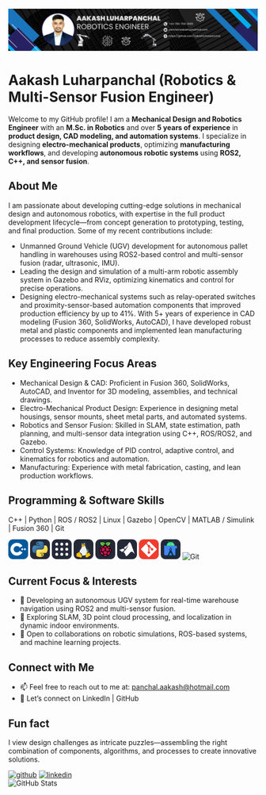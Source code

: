 ![LinkedIn_Banner](https://github.com/Aakashluharpanchal/Aakashluharpanchal/blob/a5cbb2fe756a4a4b596f0a8eb04144fd4b0b925e/Aakash%20Luharpanchal.png)
 
# **Aakash Luharpanchal (Robotics & Multi-Sensor Fusion Engineer)**

Welcome to my GitHub profile! I am a **Mechanical Design and Robotics Engineer** with an **M.Sc. in Robotics** and over **5 years of experience** in **product design, CAD modeling, and automation systems**. I specialize in designing **electro-mechanical products**, optimizing **manufacturing workflows**, and developing **autonomous robotic systems** using **ROS2, C++, and sensor fusion**.

 ## **About Me**
I am passionate about developing cutting-edge solutions in mechanical design and autonomous robotics, with expertise in the full product development lifecycle—from concept generation to prototyping, testing, and final production. Some of my recent contributions include:

* Unmanned Ground Vehicle (UGV) development for autonomous pallet handling in warehouses using ROS2-based control and multi-sensor fusion (radar, ultrasonic, IMU).
* Leading the design and simulation of a multi-arm robotic assembly system in Gazebo and RViz, optimizing kinematics and control for precise operations.
* Designing electro-mechanical systems such as relay-operated switches and proximity-sensor-based automation components that improved production efficiency by up to 41%.
With 5+ years of experience in CAD modeling (Fusion 360, SolidWorks, AutoCAD), I have developed robust metal and plastic components and implemented lean manufacturing processes to reduce assembly complexity.

## Key Engineering Focus Areas

* Mechanical Design & CAD: Proficient in Fusion 360, SolidWorks, AutoCAD, and Inventor for 3D modeling, assemblies, and technical drawings.
* Electro-Mechanical Product Design: Experience in designing metal housings, sensor mounts, sheet metal parts, and automated systems.
* Robotics and Sensor Fusion: Skilled in SLAM, state estimation, path planning, and multi-sensor data integration using C++, ROS/ROS2, and Gazebo.
* Control Systems: Knowledge of PID control, adaptive control, and kinematics for robotics and automation.
* Manufacturing: Experience with metal fabrication, casting, and lean production workflows.
  
## Programming & Software Skills
C++ | Python | ROS / ROS2 | Linux | Gazebo | OpenCV | MATLAB / Simulink | Fusion 360 | Git
<div>
    <img src="https://github.com/tandpfun/skill-icons/blob/main/icons/CPP.svg" alt="cpp" width="40" height="40"/>
    <img src="https://github.com/tandpfun/skill-icons/blob/main/icons/Python-Dark.svg" alt="python" width="40" height="40"/>
    <img src="https://github.com/tandpfun/skill-icons/blob/main/icons/ROS-Dark.svg" alt="ros" width="40" height="40"/>
    <img src="https://github.com/tandpfun/skill-icons/blob/main/icons/Linux-Dark.svg" alt="linux" width="40" height="40"/>
    <img src="https://github.com/tandpfun/skill-icons/blob/main/icons/RaspberryPi-Dark.svg" alt="RPi" width="40" height="40"/>
    <img src="https://github.com/tandpfun/skill-icons/blob/main/icons/Matlab-Dark.svg" alt="matlab" width="40" height="40"/>
    <img src="https://github.com/tandpfun/skill-icons/blob/main/icons/Git.svg" alt="Git" width="40" height="40"/>
    <img src="https://github.com/tandpfun/skill-icons/blob/main/icons/AndroidStudio-Dark.svg" alt="Git" width="40" height="40"/>
    <img src="https://github.com/tandpfun/skill-icons/blob/main/icons/OpenCV-Dark.svg" alt="Git" width="40" height="40"/>
</div>

## Current Focus & Interests

* 🔭 Developing an autonomous UGV system for real-time warehouse navigation using ROS2 and multi-sensor fusion.
* 🌱 Exploring SLAM, 3D point cloud processing, and localization in dynamic indoor environments.
* 💬 Open to collaborations on robotic simulations, ROS-based systems, and machine learning projects.

## Connect with Me
* 📫 Feel free to reach out to me at: panchal.aakash@hotmail.com
* 👔 Let’s connect on LinkedIn | GitHub

## Fun fact 
I view design challenges as intricate puzzles—assembling the right combination of components, algorithms, and processes to create innovative solutions.

[<img src='https://cdn.jsdelivr.net/npm/simple-icons@3.0.1/icons/github.svg' alt='github' height='40'>](https://github.com/Aakashluharpanchal)  [<img src='https://cdn.jsdelivr.net/npm/simple-icons@3.0.1/icons/linkedin.svg' alt='linkedin' height='40'>](https://www.linkedin.com/in/luharpanchal/)  
![GitHub Stats](https://github-readme-stats.vercel.app/api?username=AakashLuharpanchal&show_icons=true&theme=radical)
